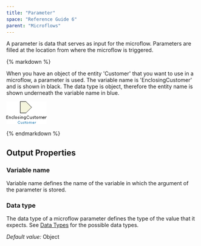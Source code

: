 ```yaml
---
title: "Parameter"
space: "Reference Guide 6"
parent: "Microflows"
---
```



A parameter is data that serves as input for the microflow. Parameters are filled at the location from where the microflow is triggered.

<div class="alert alert-info">{% markdown %}

When you have an object of the entity 'Customer' that you want to use in a microflow, a parameter is used. The variable name is 'EnclosingCustomer' and is shown in black. The data type is object, therefore the entity name is shown underneath the variable name in blue.

![](attachments/819203/917903.png)

{% endmarkdown %}</div>

## Output Properties

### Variable name

Variable name defines the name of the variable in which the argument of the parameter is stored.

### Data type

The data type of a microflow parameter defines the type of the value that it expects. See [Data Types](Data+Types) for the possible data types.

_Default value:_ Object

